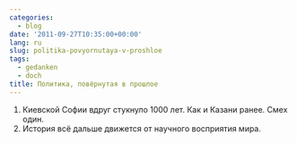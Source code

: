 ```yaml
---
categories:
  - blog
date: '2011-09-27T10:35:00+00:00'
lang: ru
slug: politika-povyornutaya-v-proshloe
tags:
  - gedanken
  - doch
title: Политика, повёрнутая в прошлое
---
```



1. Киевской Софии вдруг стукнуло 1000 лет. Как и Казани ранее. Смех один.  
2. История всё дальше движется от научного восприятия мира.  
